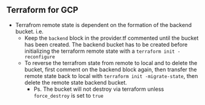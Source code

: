 ## Terraform for GCP
- Terrafrom remote state is dependent on the formation of the backend bucket. i.e. 
    - Keep the `backend` block in the provider.tf commented until the bucket has been created. The backend bucket has to be created before initializing the terraform remote state with a `terraform init -reconfigure`
    - To reverse the terrafrom state from remote to local and to delete the bucket, first comment on the backend block again, then transfer the remote state back to local with `terraform init -migrate-state`, then delete the remote state backend bucket. 
        - Ps. The bucket will not destroy via terraform unless `force_destroy` is set to `true`
